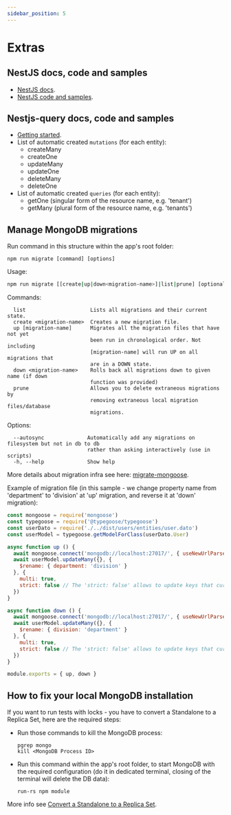 ```yaml
---
sidebar_position: 5
---
```


# Extras

## NestJS docs, code and samples
* [NestJS docs](https://docs.nestjs.com).
* [NestJS code and samples](https://github.com/nestjs/nest).

## Nestjs-query docs, code and samples
* [Getting started](https://tripss.github.io/nestjs-query/docs/introduction/getting-started).
* List of automatic created `mutations` (for each entity):
  - createMany
  - createOne
  - updateMany
  - updateOne
  - deleteMany
  - deleteOne
* List of automatic created `queries` (for each entity):
  - getOne (singular form of the resource name, e.g. 'tenant')
  - getMany (plural form of the resource name, e.g. 'tenants')


## Manage MongoDB migrations
Run command in this structure within the app's root folder:
```
npm run migrate [command] [options]
```
Usage:
``` bash
npm run migrate [[create|up|down<migration-name>]|list|prune] [optional options]
```
Commands:
```
  list                     Lists all migrations and their current state.
  create <migration-name>  Creates a new migration file.
  up [migration-name]      Migrates all the migration files that have not yet
                           been run in chronological order. Not including
                           [migration-name] will run UP on all migrations that
                           are in a DOWN state.
  down <migration-name>    Rolls back all migrations down to given name (if down
                           function was provided)
  prune                    Allows you to delete extraneous migrations by
                           removing extraneous local migration files/database
                           migrations.
```

Options:
```
  --autosync              Automatically add any migrations on filesystem but not in db to db
                          rather than asking interactively (use in scripts)
  -h, --help              Show help
```

More details about migration infra see here: [migrate-mongoose](https://www.npmjs.com/package/migrate-mongoose?activeTab=readme).

Example of migration file (in this sample - we change property name from 'department' to 'division' at 'up' migration, and reverse it at 'down' migration):
``` javascript
const mongoose = require('mongoose')
const typegoose = require('@typegoose/typegoose')
const userDato = require('./../dist/users/entities/user.dato')
const userModel = typegoose.getModelForClass(userDato.User)

async function up () {
  await mongoose.connect('mongodb://localhost:27017/', { useNewUrlParser: true, useUnifiedTopology: true, dbName: 'test' })
  await userModel.updateMany({}, {
    $rename: { department: 'division' }
  }, {
    multi: true,
    strict: false // The 'strict: false' allows to update keys that currently not exist in the dato class.
  })
}

async function down () {
  await mongoose.connect('mongodb://localhost:27017/', { useNewUrlParser: true, useUnifiedTopology: true, dbName: 'test' })
  await userModel.updateMany({}, {
    $rename: { division: 'department' }
  }, {
    multi: true,
    strict: false // The 'strict: false' allows to update keys that currently not exist in the dato class.
  })
}

module.exports = { up, down }
```

## How to fix your local MongoDB installation
If you want to run tests with locks - you have to convert a Standalone to a Replica Set, here are the required steps:
* Run those commands to kill the MongoDB process:
  ```
  pgrep mongo
  kill <MongoDB Process ID>
  ```
* Run this command within the app's root folder, to start MongoDB with the required configuration (do it in dedicated terminal, closing of the terminal will delete the DB data):
  ```
  run-rs npm module
  ```
More info see [Convert a Standalone to a Replica Set](https://www.mongodb.com/docs/manual/tutorial/convert-standalone-to-replica-set).
